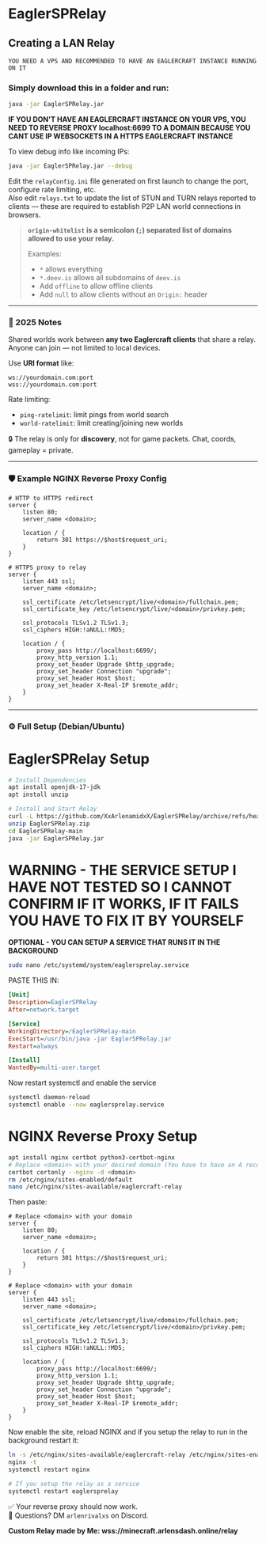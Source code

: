 
# EaglerSPRelay

## Creating a LAN Relay
`YOU NEED A VPS AND RECOMMENDED TO HAVE AN EAGLERCRAFT INSTANCE RUNNING ON IT`

### Simply download this in a folder and run:
```bash
java -jar EaglerSPRelay.jar
```

**IF YOU DON'T HAVE AN EAGLERCRAFT INSTANCE ON YOUR VPS, YOU NEED TO REVERSE PROXY localhost:6699 TO A DOMAIN BECAUSE YOU CANT USE IP WEBSOCKETS IN A HTTPS EAGLERCRAFT INSTANCE**

To view debug info like incoming IPs:
```bash
java -jar EaglerSPRelay.jar --debug
```

Edit the `relayConfig.ini` file generated on first launch to change the port, configure rate limiting, etc.  
Also edit `relays.txt` to update the list of STUN and TURN relays reported to clients — these are required to establish P2P LAN world connections in browsers.

> **`origin-whitelist` is a semicolon (`;`) separated list of domains allowed to use your relay.**
>
> Examples:
> - `*` allows everything  
> - `*.deev.is` allows all subdomains of `deev.is`  
> - Add `offline` to allow offline clients  
> - Add `null` to allow clients without an `Origin:` header

---

### 📅 2025 Notes

Shared worlds work between **any two Eaglercraft clients** that share a relay.  
Anyone can join — not limited to local devices.

Use **URI format** like:
```
ws://yourdomain.com:port
wss://yourdomain.com:port
```

Rate limiting:
- `ping-ratelimit`: limit pings from world search
- `world-ratelimit`: limit creating/joining new worlds

🔒 The relay is only for **discovery**, not for game packets. Chat, coords, gameplay = private.

---

### 🛡️ Example NGINX Reverse Proxy Config

```nginx
# HTTP to HTTPS redirect
server {
    listen 80;
    server_name <domain>;

    location / {
        return 301 https://$host$request_uri;
    }
}

# HTTPS proxy to relay
server {
    listen 443 ssl;
    server_name <domain>;

    ssl_certificate /etc/letsencrypt/live/<domain>/fullchain.pem;
    ssl_certificate_key /etc/letsencrypt/live/<domain>/privkey.pem;

    ssl_protocols TLSv1.2 TLSv1.3;
    ssl_ciphers HIGH:!aNULL:!MD5;

    location / {
        proxy_pass http://localhost:6699/;
        proxy_http_version 1.1;
        proxy_set_header Upgrade $http_upgrade;
        proxy_set_header Connection "upgrade";
        proxy_set_header Host $host;
        proxy_set_header X-Real-IP $remote_addr;
    }
}
```

---

### ⚙️ Full Setup (Debian/Ubuntu)

# EaglerSPRelay Setup
```bash
# Install Dependencies
apt install openjdk-17-jdk
apt install unzip

# Install and Start Relay
curl -L https://github.com/XxArlenamidxX/EaglerSPRelay/archive/refs/heads/main.zip -o EaglerSPRelay.zip
unzip EaglerSPRelay.zip
cd EaglerSPRelay-main
java -jar EaglerSPRelay.jar
```

# WARNING - THE SERVICE SETUP I HAVE NOT TESTED SO I CANNOT CONFIRM IF IT WORKS, IF IT FAILS YOU HAVE TO FIX IT BY YOURSELF
**OPTIONAL - YOU CAN SETUP A SERVICE THAT RUNS IT IN THE BACKGROUND**
```bash
sudo nano /etc/systemd/system/eaglersprelay.service
```
PASTE THIS IN:

```ini
[Unit]
Description=EaglerSPRelay
After=network.target

[Service]
WorkingDirectory=/EaglerSPRelay-main
ExecStart=/usr/bin/java -jar EaglerSPRelay.jar
Restart=always

[Install]
WantedBy=multi-user.target
```

Now restart systemctl and enable the service
```bash
systemctl daemon-reload
systemctl enable --now eaglersprelay.service
```

# NGINX Reverse Proxy Setup
```bash
apt install nginx certbot python3-certbot-nginx
# Replace <domain> with your desired domain (You have to have an A record pointing to the public IP of your VPS)
certbot certonly --nginx -d <domain>
rm /etc/nginx/sites-enabled/default
nano /etc/nginx/sites-available/eaglercraft-relay
```

Then paste:

```nginx
# Replace <domain> with your domain
server {
    listen 80;
    server_name <domain>;

    location / {
        return 301 https://$host$request_uri;
    }
}

# Replace <domain> with your domain
server {
    listen 443 ssl;
    server_name <domain>;

    ssl_certificate /etc/letsencrypt/live/<domain>/fullchain.pem;
    ssl_certificate_key /etc/letsencrypt/live/<domain>/privkey.pem;

    ssl_protocols TLSv1.2 TLSv1.3;
    ssl_ciphers HIGH:!aNULL:!MD5;

    location / {
        proxy_pass http://localhost:6699/;
        proxy_http_version 1.1;
        proxy_set_header Upgrade $http_upgrade;
        proxy_set_header Connection "upgrade";
        proxy_set_header Host $host;
        proxy_set_header X-Real-IP $remote_addr;
    }
}
```

Now enable the site, reload NGINX and if you setup the relay to run in the background restart it:

```bash
ln -s /etc/nginx/sites-available/eaglercraft-relay /etc/nginx/sites-enabled
nginx -t
systemctl restart nginx

# If you setup the relay as a service
systemctl restart eaglersprelay
```

✅ Your reverse proxy should now work.  
📩 Questions? DM `arlenrivalxs` on Discord.

**Custom Relay made by Me: wss://minecraft.arlensdash.online/relay**
